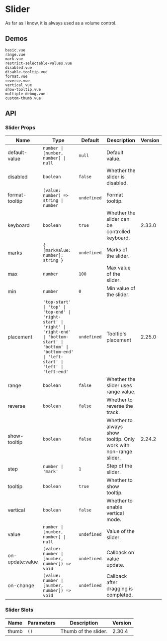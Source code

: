# Slider

As far as I know, it is always used as a volume control.

## Demos

```demo
basic.vue
range.vue
mark.vue
restrict-selectable-values.vue
disabled.vue
disable-tooltip.vue
format.vue
reverse.vue
vertical.vue
show-tooltip.vue
multiple-debug.vue
custom-thumb.vue
```

## API

### Slider Props

| Name | Type | Default | Description | Version |
| --- | --- | --- | --- | --- |
| default-value | `number \| [number, number] \| null` | `null` | Default value. |  |
| disabled | `boolean` | `false` | Whether the slider is disabled. |  |
| format-tooltip | `(value: number) => string \| number` | `undefined` | Format tooltip. |  |
| keyboard | `boolean` | `true` | Whether the slider can be controlled keyboard. | 2.33.0 |
| marks | `{ [markValue: number]: string }` | `undefined` | Marks of the slider. |  |
| max | `number` | `100` | Max value of the slider. |  |
| min | `number` | `0` | Min value of the slider. |  |
| placement | `'top-start' \| 'top' \| 'top-end' \| 'right-start' \| 'right' \| 'right-end' \| 'bottom-start' \| 'bottom' \| 'bottom-end' \| 'left-start' \| 'left' \| 'left-end'` | `undefined` | Tooltip's placement | 2.25.0 |
| range | `boolean` | `false` | Whether the slider uses range value. |  |
| reverse | `boolean` | `false` | Whether to reverse the track. |  |
| show-tooltip | `boolean` | `false` | Whether to always show tooltip. Only work with non-range slider. | 2.24.2 |
| step | `number \| 'mark'` | `1` | Step of the slider. |  |
| tooltip | `boolean` | `true` | Whether to show tooltip. |  |
| vertical | `boolean` | `false` | Whether to enable vertical mode. |  |
| value | `number \| [number, number] \| null` | `undefined` | Value of the slider. |  |
| on-update:value | `(value: number \| [number, number]) => void` | `undefined` | Callback on value update. |  |
| on-change | `(value: number \| [number, number]) => void` | `undefined` | Callback after dragging is completed. |  |

### Slider Slots

| Name  | Parameters | Description          | Version |
| ----- | ---------- | -------------------- | ------- |
| thumb | `()`       | Thumb of the slider. | 2.30.4  |
